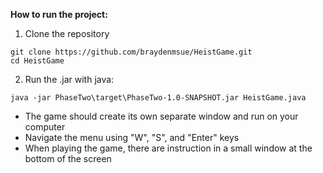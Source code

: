 **How to run the project:**
1. Clone the repository
```
git clone https://github.com/braydenmsue/HeistGame.git
cd HeistGame
```

2. Run the .jar with java:
```
java -jar PhaseTwo\target\PhaseTwo-1.0-SNAPSHOT.jar HeistGame.java
```
- The game should create its own separate window and run on your computer
- Navigate the menu using "W", "S", and "Enter" keys
- When playing the game, there are instruction in a small window at the bottom of the screen

